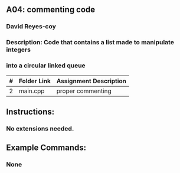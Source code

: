 ## A04: commenting code
### David Reyes-coy

### Description: Code that contains a list made to manipulate integers 
### into a circular linked queue

|   #   | Folder Link | Assignment Description |
| :---: | ----------- | ---------------------- |
|   2   | main.cpp    | proper commenting      |

## Instructions:
### No extensions needed. 

## Example Commands:
### None


